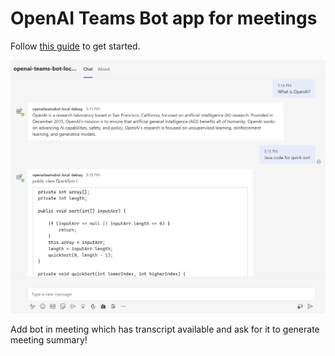 # OpenAI Teams Bot app for meetings

Follow [this guide](./bot/README.md) to get started.

![OpenAI](./bot/images/openai-chat.png)

Add bot in meeting which has transcript available and ask for it to generate meeting summary! 
